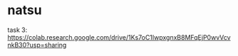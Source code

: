 # natsu
task 3:
https://colab.research.google.com/drive/1Ks7oC1IwpxgnxB8MFqEjP0wvVcvnkB30?usp=sharing
